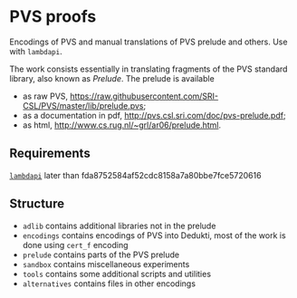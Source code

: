# PVS proofs

Encodings of PVS and manual translations of PVS prelude and others.
Use with `lambdapi`.

The work consists essentially in translating fragments of the PVS standard
library, also known as _Prelude_. The prelude is available
- as raw PVS,
  <https://raw.githubusercontent.com/SRI-CSL/PVS/master/lib/prelude.pvs>;
- as a documentation in pdf,
  <http://pvs.csl.sri.com/doc/pvs-prelude.pdf>;
- as html, <http://www.cs.rug.nl/~grl/ar06/prelude.html>.


## Requirements
[`lambdapi`](https://github.com/Deducteam/lambdapi.git) later than 
fda8752584af52cdc8158a7a80bbe7fce5720616

## Structure
- `adlib` contains additional libraries not in the prelude
- `encodings` contains encodings of PVS into Dedukti, most of the work is done
  using `cert_f` encoding
- `prelude` contains parts of the PVS prelude
- `sandbox` contains miscellaneous experiments
- `tools` contains some additional scripts and utilities
- `alternatives` contains files in other encodings
